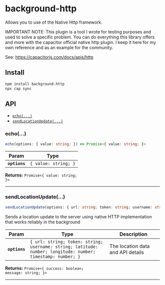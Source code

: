 # background-http

Allows you to use of the Native Http framework.

IMPORTANT NOTE: This plugin is a tool I wrote for testing purposes and used to solve a specific problem. You can do everything this library offers and more with the capacitor official native http plugin. I keep it here for my own reference and as an example for the community.

See: https://capacitorjs.com/docs/apis/http

## Install

```bash
npm install background-http
npx cap sync
```

## API

<docgen-index>

* [`echo(...)`](#echo)
* [`sendLocationUpdate(...)`](#sendlocationupdate)

</docgen-index>

<docgen-api>
<!--Update the source file JSDoc comments and rerun docgen to update the docs below-->

### echo(...)

```typescript
echo(options: { value: string; }) => Promise<{ value: string; }>
```

| Param         | Type                            |
| ------------- | ------------------------------- |
| **`options`** | <code>{ value: string; }</code> |

**Returns:** <code>Promise&lt;{ value: string; }&gt;</code>

--------------------


### sendLocationUpdate(...)

```typescript
sendLocationUpdate(options: { url: string; token: string; username: string; latitude: number; longitude: number; timestamp: number; }) => Promise<{ success: boolean; message: string; }>
```

Sends a location update to the server using native HTTP implementation
that works reliably in the background

| Param         | Type                                                                                                                   | Description                       |
| ------------- | ---------------------------------------------------------------------------------------------------------------------- | --------------------------------- |
| **`options`** | <code>{ url: string; token: string; username: string; latitude: number; longitude: number; timestamp: number; }</code> | The location data and API details |

**Returns:** <code>Promise&lt;{ success: boolean; message: string; }&gt;</code>

--------------------

</docgen-api>
